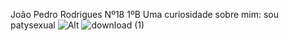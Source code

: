 João Pedro Rodrigues
Nº18
1ºB
Uma curiosidade sobre mim: sou patysexual
![Alt](https://i.pinimg.com/originals/64/51/cc/6451cc4813f0d16ef9ddda0b4b95d500.jpg)
![download (1)](https://github.com/jotadela/jotadela/assets/141044228/a0f7aed0-dee1-4ad2-85a1-2e5ebb535740)
